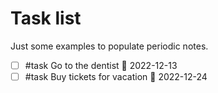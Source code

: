 # Task list
Just some examples to populate periodic notes.

- [ ] #task Go to the dentist 📅 2022-12-13
- [ ] #task Buy tickets for vacation 📅 2022-12-24 